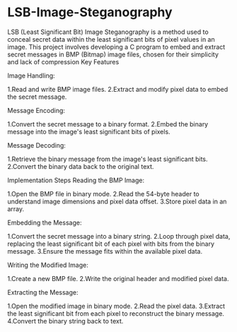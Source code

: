 # LSB-Image-Steganography
LSB (Least Significant Bit) Image Steganography is a method used to conceal secret data within the least significant bits of pixel values in an image. This project involves developing a C program to embed and extract secret messages in BMP (Bitmap) image files, chosen for their simplicity and lack of compression
Key Features

Image Handling:

1.Read and write BMP image files.
2.Extract and modify pixel data to embed the secret message.

Message Encoding:

1.Convert the secret message to a binary format.
2.Embed the binary message into the image's least significant bits of pixels.

Message Decoding:

1.Retrieve the binary message from the image's least significant bits.
2.Convert the binary data back to the original text.

Implementation Steps
Reading the BMP Image:

1.Open the BMP file in binary mode.
2.Read the 54-byte header to understand image dimensions and pixel data offset.
3.Store pixel data in an array.

Embedding the Message:

1.Convert the secret message into a binary string.
2.Loop through pixel data, replacing the least significant bit of each pixel with bits from the binary message.
3.Ensure the message fits within the available pixel data.

Writing the Modified Image:

1.Create a new BMP file.
2.Write the original header and modified pixel data.

Extracting the Message:

1.Open the modified image in binary mode.
2.Read the pixel data.
3.Extract the least significant bit from each pixel to reconstruct the binary message.
4.Convert the binary string back to text.
